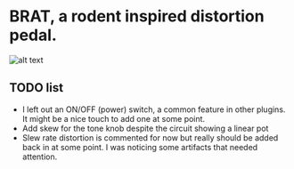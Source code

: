 # BRAT, a rodent inspired distortion pedal. 


![alt text](https://github.com/philipcolangelo/BRAT/blob/master/Media/Screenshot.png?raw=true)


## TODO list
- I left out an ON/OFF (power) switch, a common feature in other plugins. It might be a nice touch to add one at some point.
- Add skew for the tone knob despite the circuit showing a linear pot
- Slew rate distortion is commented for now but really should be added back in at some point. I was noticing some artifacts that needed attention. 
